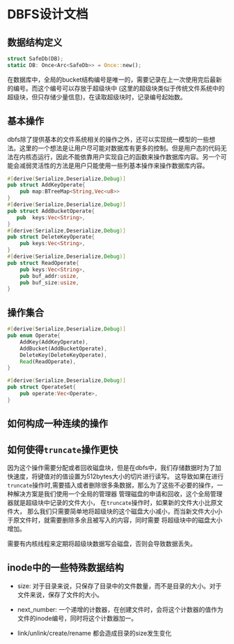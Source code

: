 # DBFS设计文档

## 数据结构定义

```rust
struct SafeDb(DB);
static DB: Once<Arc<SafeDb>> = Once::new();
```

在数据库中，全局的bucket结构编号是唯一的，需要记录在上一次使用完后最新的编号。而这个编号可以存放于超级块中 (这里的超级块类似于传统文件系统中的超级块，但只存储少量信息)，在读取超级块时，记录编号起始数。

## 基本操作

dbfs除了提供基本的文件系统相关的操作之外，还可以实现统一模型的一些想法。这里的一个想法是让用户尽可能对数据库有更多的控制。但是用户态的代码无法在内核态运行，因此不能依靠用户实现自己的函数来操作数据库内容。另一个可能会减弱灵活性的方法是用户只能使用一些列基本操作来操作数据库内容。

```rust
#[derive(Serialize,Deserialize,Debug)]
pub struct AddKeyOperate{
    pub map:BTreeMap<String,Vec<u8>>
}
#[derive(Serialize,Deserialize,Debug)]
pub struct AddBucketOperate{
   pub  keys:Vec<String>,
}
#[derive(Serialize,Deserialize,Debug)]
pub struct DeleteKeyOperate{
    pub keys:Vec<String>,
}
#[derive(Serialize,Deserialize,Debug)]
pub struct ReadOperate{
    pub keys:Vec<String>,
    pub buf_addr:usize,
    pub buf_size:usize,
}
```



## 操作集合

```rust
#[derive(Serialize,Deserialize,Debug)]
pub enum Operate{
    AddKey(AddKeyOperate),
    AddBucket(AddBucketOperate),
    DeleteKey(DeleteKeyOperate),
    Read(ReadOperate),
}

#[derive(Serialize,Deserialize,Debug)]
pub struct OperateSet{
    pub operate:Vec<Operate>,
}
```



## 如何构成一种连续的操作



## 如何使得`truncate`操作更快

因为这个操作需要分配或者回收磁盘块，但是在dbfs中，我们存储数据时为了加快速度，将键值对的值设置为512bytes大小的切片进行读写。
这导致如果在进行`truncate`操作时,需要插入或者删除很多条数据，那么为了这些不必要的操作，一种解决方案是我们使用一个全局的管理器
管理磁盘的申请和回收，这个全局管理器就是超级块中记录的文件大小， 在`truncate`操作时，如果新的文件大小比原文件大，
那么我们只需要简单地将超级块的这个磁盘大小减小，而当新文件大小小于原文件时，就需要删除多余且被写入的内容，同时需要
将超级块中的磁盘大小增加。


需要有内核线程来定期将超级块数据写会磁盘，否则会导致数据丢失。



## inode中的一些特殊数据结构

- size: 对于目录来说，只保存了目录中的文件数量，而不是目录的大小。对于文件来说，保存了文件的大小。
- next_number: 一个递增的计数器，在创建文件时，会将这个计数器的值作为文件的inode编号，同时将这个计数器加一。


- link/unlink/create/rename 都会造成目录的size发生变化